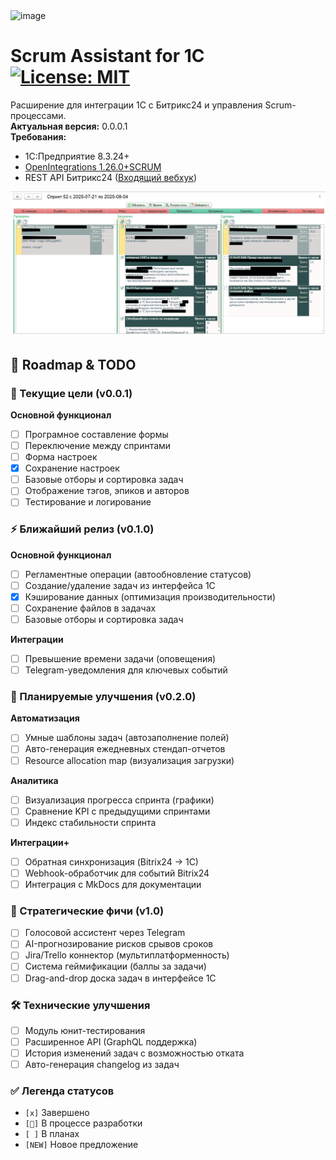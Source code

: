 
<img width="934" height="249" alt="image" src="https://github.com/user-attachments/assets/bb41e82a-7094-414c-a563-ae706c9acffa" />

# Scrum Assistant for 1C [![License: MIT](https://img.shields.io/badge/License-MIT-yellow.svg)](https://opensource.org/licenses/MIT)

Расширение для интеграции 1С с Битрикс24 и управления Scrum-процессами.  
**Актуальная версия:** 0.0.0.1  
**Требования:** 
- 1С:Предприятие 8.3.24+
- [OpenIntegrations 1.26.0+SCRUM](https://github.com/Hertuno/OpenIntegrations)
- REST API Битрикс24 ([Входящий вебхук](https://apidocs.bitrix24.ru/first-rest-api-call.html))

![ScreenShot](/screenshots/screen1.png)

## 🚧 Roadmap & TODO

### 🚧 Текущие цели (v0.0.1)
**Основной функционал**
- [ ] Програмное составление формы
- [ ] Переключение между спринтами
- [ ] Форма настроек
- [x] Сохранение настроек
- [ ] Базовые отборы и сортировка задач
- [ ] Отображение тэгов, эпиков и авторов
- [ ] Тестирование и логирование

### ⚡️ Ближайший релиз (v0.1.0)
**Основной функционал**
- [ ] Регламентные операции (автообновление статусов)
- [ ] Создание/удаление задач из интерфейса 1С
- [x] Кэширование данных (оптимизация производительности)
- [ ] Сохранение файлов в задачах
- [ ] Базовые отборы и сортировка задач

**Интеграции**
- [ ] Превышение времени задачи (оповещения)
- [ ] Telegram-уведомления для ключевых событий

### 🌟 Планируемые улучшения (v0.2.0)
**Автоматизация**
- [ ] Умные шаблоны задач (автозаполнение полей)
- [ ] Авто-генерация ежедневных стендап-отчетов
- [ ] Resource allocation map (визуализация загрузки)

**Аналитика**
- [ ] Визуализация прогресса спринта (графики)
- [ ] Сравнение KPI с предыдущими спринтами
- [ ] Индекс стабильности спринта

**Интеграции+**
- [ ] Обратная синхронизация (Bitrix24 → 1С)
- [ ] Webhook-обработчик для событий Bitrix24
- [ ] Интеграция с MkDocs для документации

### 🚀 Стратегические фичи (v1.0)
- [ ] Голосовой ассистент через Telegram
- [ ] AI-прогнозирование рисков срывов сроков
- [ ] Jira/Trello коннектор (мультиплатформенность)
- [ ] Система геймификации (баллы за задачи)
- [ ] Drag-and-drop доска задач в интерфейсе 1С

### 🛠 Технические улучшения
- [ ] Модуль юнит-тестирования
- [ ] Расширенное API (GraphQL поддержка)
- [ ] История изменений задач с возможностью отката
- [ ] Авто-генерация changelog из задач

### ✅ Легенда статусов
- `[x]` Завершено 
- `[🚧]` В процессе разработки
- `[ ]` В планах
- `[NEW]` Новое предложение
